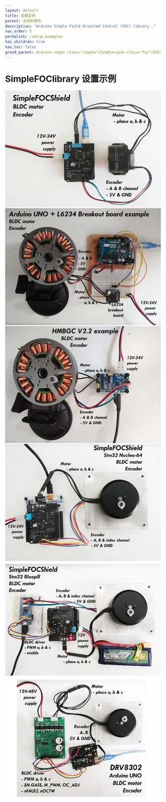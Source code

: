 ```yaml
---
layout: default
title: 设置实例
parent: 支持的硬件
description: "Arduino Simple Field Oriented Control (FOC) library ."
nav_order: 5
permalink: /setup_examples
has_children: true
has_toc: false
grand_parent: Arduino <span class="simple">Simple<span class="foc">FOC</span>library</span>
---
```


#  <span class="simple">Simple<span class="foc">FOC</span>library</span> 设置示例
<div class="image_icon">
    <a href="arduino_simplefoc_shield">
        <img src="extras/Images/foc_shield_v13.jpg">
        <i class="fa fa-external-link-square fa-2x"></i>
    </a>
</div>
<div class="image_icon">
    <a href="arduino_l6234">
        <img src="extras/Images/uno_l6234.jpg" >
        <i class="fa fa-external-link-square fa-2x"></i>
    </a>
</div>
<div class="image_icon">
    <a href="hmbgc">
        <img src="extras/Images/hmbgc_v22.jpg">
        <i class="fa fa-external-link-square fa-2x"></i>
    </a>
</div>
<div class="image_icon">
    <a href="nucleo_connection">
        <img src="extras/Images/nucleo_foc_shield_connection.jpg">
        <i class="fa fa-external-link-square fa-2x"></i>
    </a>
</div>
<div class="image_icon">
    <a href="bluepill_connection">
        <img src="extras/Images/bluepill_foc_shield_thumb.jpg">
        <i class="fa fa-external-link-square fa-2x"></i>
    </a>
</div>
<div class="image_icon">
    <a href="drv8302_connection">
        <img src="extras/Images/drv8302_connection_thumb.jpg">
        <i class="fa fa-external-link-square fa-2x"></i>
    </a>
</div>